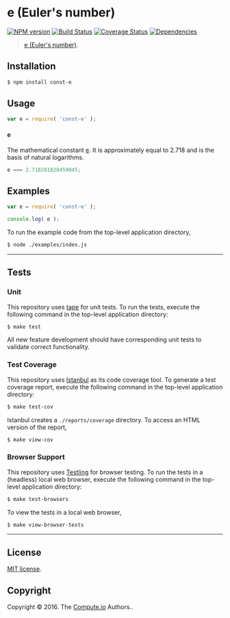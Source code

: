 e (Euler's number)
===
[![NPM version][npm-image]][npm-url] [![Build Status][build-image]][build-url] [![Coverage Status][coverage-image]][coverage-url] [![Dependencies][dependencies-image]][dependencies-url]

> [e (Euler's number)][e].


## Installation

``` bash
$ npm install const-e
```


## Usage

``` javascript
var e = require( 'const-e' );
```

#### e

The mathematical constant [e][e]. It is approximately equal to 2.718 and is the basis of natural logarithms.

``` javascript
e === 2.718281828459045;
```


## Examples

``` javascript
var e = require( 'const-e' );

console.log( e );
```

To run the example code from the top-level application directory,

``` bash
$ node ./examples/index.js
```


---
## Tests

### Unit

This repository uses [tape][tape] for unit tests. To run the tests, execute the following command in the top-level application directory:

``` bash
$ make test
```

All new feature development should have corresponding unit tests to validate correct functionality.


### Test Coverage

This repository uses [Istanbul][istanbul] as its code coverage tool. To generate a test coverage report, execute the following command in the top-level application directory:

``` bash
$ make test-cov
```

Istanbul creates a `./reports/coverage` directory. To access an HTML version of the report,

``` bash
$ make view-cov
```


### Browser Support

This repository uses [Testling][testling] for browser testing. To run the tests in a (headless) local web browser, execute the following command in the top-level application directory:

``` bash
$ make test-browsers
```

To view the tests in a local web browser,

``` bash
$ make view-browser-tests
```

<!-- [![browser support][browsers-image]][browsers-url] -->


---
## License

[MIT license](http://opensource.org/licenses/MIT).


## Copyright

Copyright &copy; 2016. The [Compute.io][compute-io] Authors..


[npm-image]: http://img.shields.io/npm/v/const-e.svg
[npm-url]: https://npmjs.org/package/const-e

[build-image]: http://img.shields.io/travis/const-io/e/master.svg
[build-url]: https://travis-ci.org/const-io/e

[coverage-image]: https://img.shields.io/codecov/c/github/const-io/e/master.svg
[coverage-url]: https://codecov.io/github/const-io/e?branch=master

[dependencies-image]: http://img.shields.io/david/const-io/e.svg
[dependencies-url]: https://david-dm.org/const-io/e

[dev-dependencies-image]: http://img.shields.io/david/dev/const-io/e.svg
[dev-dependencies-url]: https://david-dm.org/dev/const-io/e

[github-issues-image]: http://img.shields.io/github/issues/const-io/e.svg
[github-issues-url]: https://github.com/const-io/e/issues

[tape]: https://github.com/substack/tape
[istanbul]: https://github.com/gotwarlost/istanbul
[testling]: https://ci.testling.com

[compute-io]: https://github.com/compute-io/
[e]: https://en.wikipedia.org/wiki/E_(mathematical_constant)
